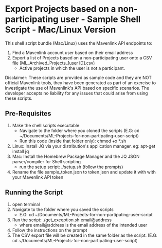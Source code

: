 # Export Projects based on a non-participating user - Sample Shell Script - Mac/Linux Version #

This shell script bundle (Mac/Linux) uses the Mavenlink API endpoints to:

  1. Find a Mavenlink account user based on their email address
  2. Export a list of Projects based on a non-participating user onto a CSV file (ML_Archived_Projects_[user ID].csv)
      - Active projects in which the user is not a participant.

Disclaimer: These scripts are provided as sample code and they are NOT official Mavenlink tools, they have been generated as part of an exercise to investigate the use of Mavenlink's API based on specific scenarios. The developer accepts no liability for any issues that could arise from using these scripts.

## Pre-Requisites ##

  1. Make the shell scripts executable
      - Navigate to the folder where you cloned the scripts (E.G: cd ~/Documents/ML-Projects-for-non-partipating-user-script)
      - Run this code (inside that folder only): chmod +x *.sh
  2. Linux: Install JQ via your distribution's application manager. eg: apt-get install jq
  3. Mac: Install the Homebrew Package Manager and the JQ JSON parser/compiler for Shell scripting
     - run the setup script: ./setup.sh (follow the prompts)
  4. Rename the file sample_token.json to token.json and update it with with your Mavenlink API token

## Running the Script ##

  1. open terminal
  2. Navigate to the folder where you saved the scripts
      - E.G: cd ~/Documents/ML-Projects-for-non-partipating-user-script
  3. Run the script: ./get_exception.sh email@address
      - where email@address is the email address of the intended user
  4. Follow the instructions on the prompt
  5. The CSV export file will be created in the same folder as the script. (E.G: cd ~/Documents/ML-Projects-for-non-partipating-user-script)
